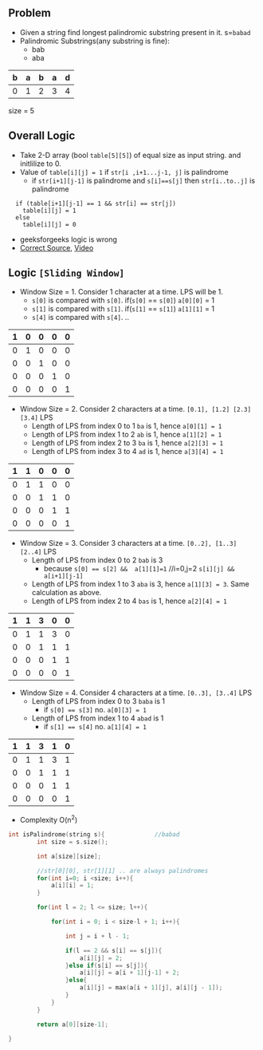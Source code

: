 
## Problem
  - Given a string find longest palindromic substring present in it. s=`babad`
  - Palindromic Substrings(any substring is fine):
    - bab
    - aba

| b | a | b | a | d |
| --- | --- | --- | --- | --- |
| 0 | 1 | 2 | 3 | 4 |

size = 5      

## Overall Logic
  - Take 2-D array (bool `table[5][5]`) of equal size as input string. and initlilize to 0.
  - Value of `table[i][j] = 1` if `str[i ,i+1...j-1, j]` is palindrome
    - if `str[i+1][j-1]` is palindrome and `s[i]==s[j]` then `str[i..to..j]` is palindrome
```    
  if (table[i+1][j-1] == 1 && str[i] == str[j])
    table[i][j] = 1
  else
    table[i][j] = 0
```    
- geeksforgeeks logic is wrong
- [Correct Source](https://github.com/mission-peace/interview/blob/master/src/com/interview/dynamic/LongestPalindromicSubsequence.java), [Video](https://www.youtube.com/watch?v=_nCsPn7_OgI)
    
## Logic `[Sliding Window]`

  - Window Size = 1. Consider 1 character at a time. LPS will be 1.
    - `s[0]` is compared with `s[0]`. if(`s[0]` == `s[0]`) `a[0][0]` = 1
    - `s[1]` is compared with `s[1]`. if(`s[1]` == `s[1]`) `a[1][1]` = 1
    - `s[4]` is compared with `s[4]`. ..
      
| 1 | 0 | 0 | 0 | 0 |
| --- | --- | --- | --- | --- |
| 0 | 1 | 0 | 0 | 0 |
| 0 | 0 | 1 | 0 | 0 |
| 0 | 0 | 0 | 1 | 0 |
| 0 | 0 | 0 | 0 | 1 |

  - Window Size = 2. Consider 2 characters at a time. `[0.1], [1.2] [2.3] [3.4]` LPS
    - Length of LPS from index 0 to 1 `ba` is 1, hence `a[0][1] = 1`
    - Length of LPS from index 1 to 2 `ab` is 1, hence `a[1][2] = 1`
    - Length of LPS from index 2 to 3 `ba` is 1, hence `a[2][3] = 1`
    - Length of LPS from index 3 to 4 `ad` is 1, hence `a[3][4] = 1`
      
| 1 | 1 | 0 | 0 | 0 |
| --- | --- | --- | --- | --- |
| 0 | 1 | 1 | 0 | 0 |
| 0 | 0 | 1 | 1 | 0 |
| 0 | 0 | 0 | 1 | 1 |
| 0 | 0 | 0 | 0 | 1 |      

  - Window Size = 3. Consider 3 characters at a time. `[0..2], [1..3] [2..4]` LPS
    - Length of LPS from index 0 to 2 `bab` is 3
      - because `s[0] == s[2] &&  a[1][1]=1`    //i=0,j=2 `s[i][j] && a[i+1][j-1]`
    - Length of LPS from index 1 to 3 `aba` is 3, hence `a[1][3] = 3`. Same calculation as above.
    - Length of LPS from index 2 to 4 `bas` is 1, hence `a[2][4] = 1`
      
| 1 | 1 | 3 | 0 | 0 |
| --- | --- | --- | --- | --- |
| 0 | 1 | 1 | 3 | 0 |
| 0 | 0 | 1 | 1 | 1 |
| 0 | 0 | 0 | 1 | 1 |
| 0 | 0 | 0 | 0 | 1 |   

  - Window Size = 4. Consider 4 characters at a time. `[0..3], [3..4]` LPS
    - Length of LPS from index 0 to 3 `baba` is 1
      - if `s[0] == s[3]` no. `a[0][3] = 1`
    - Length of LPS from index 1 to 4 `abad` is 1
      - if `s[1] == s[4]` no. `a[1][4] = 1`
      
| 1 | 1 | 3 | 1 | 0 |
| --- | --- | --- | --- | --- |
| 0 | 1 | 1 | 3 | 1 |
| 0 | 0 | 1 | 1 | 1 |
| 0 | 0 | 0 | 1 | 1 |
| 0 | 0 | 0 | 0 | 1 | 
     
- Complexity O(n<sup>2</sup>)
```c++
int isPalindrome(string s){              //babad
        int size = s.size();

        int a[size][size];

        //str[0][0], str[1][1] .. are always palindromes
        for(int i=0; i <size; i++){
            a[i][i] = 1;
        }

        for(int l = 2; l <= size; l++){

            for(int i = 0; i < size-l + 1; i++){

                int j = i + l - 1;

                if(l == 2 && s[i] == s[j]){
                    a[i][j] = 2;
                }else if(s[i] == s[j]){
                    a[i][j] = a[i + 1][j-1] + 2;
                }else{
                    a[i][j] = max(a[i + 1][j], a[i][j - 1]);
                }
            }
        }

        return a[0][size-1];

}
```
